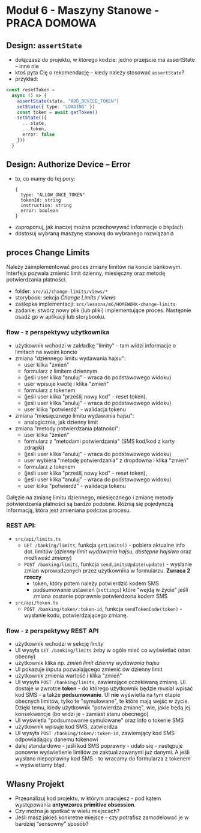 # Moduł 6 - Maszyny Stanowe - PRACA DOMOWA

## Design: `assertState`

- dołączasz do projektu, w którego kodzie: jedno przejście ma assertState – inne nie
- ktoś pyta Cię o rekomendację – kiedy należy stosować `assertState`?
- przykład:
```ts
const resetToken =
  async () => {
    assertState(state, "ADD_DEVICE_TOKEN")
    setState({ type: "LOADING" })
    const token = await getToken()
    setState(({
      ...state,
      ...token,
      error: false
    }))
  }
```

## Design: Authorize Device – Error

- to, co mamy do tej pory:
  ```
  {
    type: "ALLOW_ONCE_TOKEN"
    tokenId: string
    instruction: string
    error: boolean
  }
  ```
- zaproponuj, jak inaczej można przechowywać informacje o błędach
- dostosuj wybraną maszynę stanową do wybranego rozwiązania

## proces Change Limits

Należy zaimplementować proces zmiany limitów na koncie bankowym. Interfejs pozwala zmienić limit dzienny, miesięczny oraz metodę potwierdzania płatności.

- folder: `src/ui/change-limits/views/*`
- storybook: sekcja *Change Limits / Views*
- zaślepka implementacji: `src/lessons/m6/HOMEWORK-change-limits`
- zadanie: stwórz nowy plik (lub pliki) implementujące proces. Następnie osadź go w aplikacji lub storybooku.

### flow - z perspektywy użytkownika

- użytkownik wchodzi w zakładkę "limity" - tam widzi informacje o limitach na swoim koncie
- zmiana "dziennego limitu wydawania hajsu":
  - user klika "zmień"
  - formularz z limitem dziennym
  - (jeśli user klika "anuluj" - wraca do podstawowego widoku)
  - user wpisuje kwotę i klika "zmień"
  - formularz z tokenem
  - (jeśli user klika "prześlij nowy kod" - reset token),
  - (jeśli user klika "anuluj" - wraca do podstawowego widoku)
  - user klika "potwierdź" - walidacja tokenu
- zmiana "miesięcznego limitu wydawania hajsu":
  - analogicznie, jak dzienny limit
- zmiana "metody potwierdzania płatności":
  - user klika "zmień"
  - formularz z "metodami potwierdzania" (SMS kod/kod z karty zdrapki)
  - (jeśli user klika "anuluj" - wraca do podstawowego widoku)
  - user wybiera "metodę potwierdzania" z dropdowna i klika "zmień"
  - formularz z tokenem
  - (jeśli user klika "prześlij nowy kod" - reset token),
  - (jeśli user klika "anuluj" - wraca do podstawowego widoku)
  - user klika "potwierdź" - walidacja tokenu

Gałęzie na zmianę limitu dziennego, miesięcznego i zmianę metody potwierdzania płatności są bardzo podobne. Różnią się pojedynczą informacją, która jest zmieniana podczas procesu.

### REST API:

- `src/api/limits.ts`
  - `GET /banking/limits`, funkcja `getLimits()` - pobiera aktualne info dot. limitów (*dzienny limit wydawania hajsu*, *dostępne hajsiwo* oraz *możliwość zmiany*)
  - `POST /banking/limits`, funkcja `sendLimitsUpdate(update)` - wysłanie zmian wprowadzonych przez użytkownika w formularzu. **Zwraca 2 rzeczy**
    - token, który potem należy potwierdzić kodem SMS
    - podsumowanie ustawień (`settings`) które "wejdą w życie" jeśli zmiana zostanie poprawnie potwierdzona kodem SMS
- `src/api/token.ts`
  - `POST /banking/token/:token-id`, funkcja `sendTokenCode(token)` - wysłanie kodu, potwierdzającego zmianę.

### flow - z perspektywy REST API

- użytkownik wchodzi w sekcję _limity_
- UI wysyła `GET /banking/limits` żeby w ogóle mieć co wyświetlać (stan obecny)
- użytkownik klika np. _zmień limit dzienny wydawania hajsu_
- UI pokazuje inputa pozwalającego zmienić ów dzienny limit
- użytkownik zmienia wartość i klika "zmień"
- UI wysyła `POST /banking/limits`, zawierające oczekiwaną zmianę. UI dostaje w zwrotce **token** - do którego użytkownik będzie musiał wpisać kod SMS - a także **podsumowanie**. UI **nie** wyświetla na tym etapie obecnych limitów, tylko te "symulowane", te które mają wejść w życie. Dzięki temu, kiedy użytkownik "potwierdza zmianę", wie, jakie będą jej konsekwencje (bo widzi je - zamiast stanu obecnego)
- UI wyświetla "podsumowanie symulowane" oraz info o tokenie SMS
- użytkownik wpisuje kod SMS, zatwierdza
- UI wysyła `POST /banking/token/:token-id`, zawierający kod SMS odpowiadający danemu tokenowi
- dalej standardowo - jeśli kod SMS poprawny - udało się - następuje ponowne wyświetlenie limitów ze zaktualizowanymi już danymi. A jeśli wysłano niepoprawny kod SMS - to wracamy do formularza z tokenem + wyświetlamy błąd.

## Własny Projekt

- Przeanalizuj kod projektu, w którym pracujesz - pod kątem występowania **antywzorca primitive obsession**.
- Czy można je spotkać w wielu miejscach?
- Jeśli masz jakieś konkretne miejsce - czy potrafisz zamodelować je w bardziej “sensowny” sposób?
